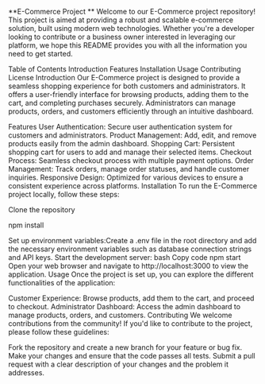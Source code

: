 **E-Commerce Project
**
Welcome to our E-Commerce project repository! This project is aimed at providing a robust and scalable e-commerce solution, built using modern web technologies. Whether you're a developer looking to contribute or a business owner interested in leveraging our platform, we hope this README provides you with all the information you need to get started.

Table of Contents
Introduction
Features
Installation
Usage
Contributing
License
Introduction
Our E-Commerce project is designed to provide a seamless shopping experience for both customers and administrators. It offers a user-friendly interface for browsing products, adding them to the cart, and completing purchases securely. Administrators can manage products, orders, and customers efficiently through an intuitive dashboard.

Features
User Authentication: Secure user authentication system for customers and administrators.
Product Management: Add, edit, and remove products easily from the admin dashboard.
Shopping Cart: Persistent shopping cart for users to add and manage their selected items.
Checkout Process: Seamless checkout process with multiple payment options.
Order Management: Track orders, manage order statuses, and handle customer inquiries.
Responsive Design: Optimized for various devices to ensure a consistent experience across platforms.
Installation
To run the E-Commerce project locally, follow these steps:

Clone the repository

npm install

Set up environment variables:Create a .env file in the root directory and add the necessary environment variables such as database connection strings and API keys.
Start the development server:
bash
Copy code
npm start
Open your web browser and navigate to http://localhost:3000 to view the application.
Usage
Once the project is set up, you can explore the different functionalities of the application:

Customer Experience: Browse products, add them to the cart, and proceed to checkout.
Administrator Dashboard: Access the admin dashboard to manage products, orders, and customers.
Contributing
We welcome contributions from the community! If you'd like to contribute to the project, please follow these guidelines:

Fork the repository and create a new branch for your feature or bug fix.
Make your changes and ensure that the code passes all tests.
Submit a pull request with a clear description of your changes and the problem it addresses.

